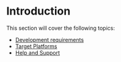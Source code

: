 # Introduction

This section will cover the following topics:

- [Development requirements](requirements.md)
- [Target Platforms](platforms.md)
- [Help and Support](help_and_support.md)
